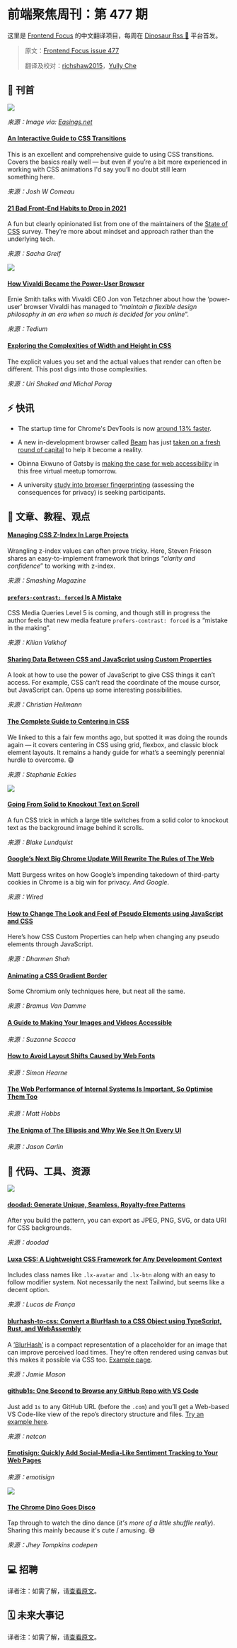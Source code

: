 # 前端聚焦周刊：第 477 期

这里是 [Frontend Focus](https://frontendfoc.us/latest) 的中文翻译项目，每周在 [Dinosaur Rss 🦕](https://dinorss.org/?fef) 平台首发。

> 原文：[Frontend Focus issue 477](https://frontendfoc.us/issues/477)
> 
> 翻译及校对：[richshaw2015](https://github.com/richshaw2015)，[Yully Che](https://github.com/chechebecomestrong)

## 🚀 刊首

[![](https://res.cloudinary.com/cpress/image/upload/w_1280,e_sharpen:60/v1612966061/nmwxuavr8inll64e6rbb.png)](https://frontendfoc.us/link/102806/rss)

*来源：Image via: [Easings.net](https://frontendfoc.us/link/102807/rss)*

#### [An Interactive Guide to CSS Transitions](https://frontendfoc.us/link/102806/rss "www.joshwcomeau.com")

This is an excellent and comprehensive guide to using CSS transitions. Covers the basics really well — but even if you’re a bit more experienced in working with CSS animations I'd say you’ll no doubt still learn something here.

*来源：Josh W Comeau*

#### [21 Bad Front-End Habits to Drop in 2021](https://frontendfoc.us/link/102808/rss "dev.to")

A fun but clearly opinionated list from one of the maintainers of the [State of CSS](https://frontendfoc.us/link/102809/rss) survey. They’re more about mindset and approach rather than the underlying tech.

*来源：Sacha Greif*

[![](https://copm.s3.amazonaws.com/d1900d97.jpg)](https://frontendfoc.us/link/102810/rss)

#### [How Vivaldi Became the Power-User Browser](https://frontendfoc.us/link/102811/rss "tedium.co")

Ernie Smith talks with Vivaldi CEO Jon von Tetzchner about how the ‘power-user’ browser Vivaldi has managed to “_maintain a flexible design philosophy in an era when so much is decided for you online_”.

*来源：Tedium*

#### [Exploring the Complexities of Width and Height in CSS](https://frontendfoc.us/link/102843/rss "css-tricks.com")

The explicit values you set and the actual values that render can often be different. This post digs into those complexities.

*来源：Uri Shaked and Michal Porag*

## ⚡️ 快讯

*   The startup time for Chrome's DevTools is now [around 13% faster](https://frontendfoc.us/link/102813/rss).

*   A new in-development browser called [Beam](https://frontendfoc.us/link/102814/rss) has just [taken on a fresh round of capital](https://frontendfoc.us/link/102815/rss) to help it become a reality.

*   Obinna Ekwuno of Gatsby is [making the case for web accessibility](https://frontendfoc.us/link/102816/rss) in this free virtual meetup tomorrow.

*   A university [study into browser fingerprinting](https://frontendfoc.us/link/102817/rss) (assessing the consequences for privacy) is seeking participants.

## 📙 文章、教程、观点

#### [Managing CSS Z-Index In Large Projects](https://frontendfoc.us/link/102812/rss "www.smashingmagazine.com")

Wrangling z-index values can often prove tricky. Here, Steven Frieson shares an easy-to-implement framework that brings “_clarity and confidence_” to working with z-index.

*来源：Smashing Magazine*

#### [`prefers-contrast: forced` Is A Mistake](https://frontendfoc.us/link/102818/rss "kilianvalkhof.com")

CSS Media Queries Level 5 is coming, and though still in progress the author feels that new media feature `prefers-contrast: forced` is a “mistake in the making”.

*来源：Kilian Valkhof*

#### [Sharing Data Between CSS and JavaScript using Custom Properties](https://frontendfoc.us/link/102819/rss "christianheilmann.com")

A look at how to use the power of JavaScript to give CSS things it can’t access. For example, CSS can’t read the coordinate of the mouse cursor, but JavaScript can. Opens up some interesting possibilities.

*来源：Christian Heilmann*

#### [The Complete Guide to Centering in CSS](https://frontendfoc.us/link/102821/rss "moderncss.dev")

We linked to this a fair few months ago, but spotted it was doing the rounds again — it covers centering in CSS using grid, flexbox, and classic block element layouts. It remains a handy guide for what’s a seemingly perennial hurdle to overcome. 😅

*来源：Stephanie Eckles*

[![](https://res.cloudinary.com/cpress/image/upload/w_1280,e_sharpen:60/v1612970267/vn6h3kohiw0itf1hqxbf.png)](https://frontendfoc.us/link/102822/rss)

#### [Going From Solid to Knockout Text on Scroll](https://frontendfoc.us/link/102822/rss "css-tricks.com")

A fun CSS trick in which a large title switches from a solid color to knockout text as the background image behind it scrolls.

*来源：Blake Lundquist*

#### [Google’s Next Big Chrome Update Will Rewrite The Rules of The Web](https://frontendfoc.us/link/102823/rss "www.wired.co.uk")

Matt Burgess writes on how Google’s impending takedown of third-party cookies in Chrome is a big win for privacy. _And Google_.

*来源：Wired*

#### [How to Change The Look and Feel of Pseudo Elements using JavaScript and CSS](https://frontendfoc.us/link/102824/rss "blog.shhdharmen.me")

Here’s how CSS Custom Properties can help when changing any pseudo elements through JavaScript.

*来源：Dharmen Shah*

#### [Animating a CSS Gradient Border](https://frontendfoc.us/link/102825/rss "www.bram.us")

Some Chromium only techniques here, but neat all the same.

*来源：Bramus Van Damme*

#### [A Guide to Making Your Images and Videos Accessible](https://frontendfoc.us/link/102826/rss)

*来源：Suzanne Scacca*

#### [How to Avoid Layout Shifts Caused by Web Fonts](https://frontendfoc.us/link/102827/rss)

*来源：Simon Hearne*

#### [The Web Performance of Internal Systems Is Important, So Optimise Them Too](https://frontendfoc.us/link/102828/rss)

*来源：Matt Hobbs*

#### [The Enigma of The Ellipsis and Why We See It On Every UI](https://frontendfoc.us/link/102829/rss)

*来源：Jason Carlin*

## 🔧 代码、工具、资源

[![](https://res.cloudinary.com/cpress/image/upload/w_1280,e_sharpen:60/v1612971016/aqqupnettcgxgxkv8scf.png)](https://frontendfoc.us/link/102845/rss)

#### [doodad: Generate Unique, Seamless, Royalty-free Patterns](https://frontendfoc.us/link/102845/rss "doodad.dev")

After you build the pattern, you can export as JPEG, PNG, SVG, or data URI for CSS backgrounds.

*来源：doodad*

#### [Luxa CSS: A Lightweight CSS Framework for Any Development Context](https://frontendfoc.us/link/102846/rss "luxacss.com")

Includes class names like `.lx-avatar` and `.lx-btn` along with an easy to follow modifier system. Not necessarily the next Tailwind, but seems like a decent option.

*来源：Lucas de França*

#### [blurhash-to-css: Convert a BlurHash to a CSS Object using TypeScript, Rust, and WebAssembly](https://frontendfoc.us/link/102834/rss "github.com")

A [’BlurHash’](https://frontendfoc.us/link/102835/rss) is a compact representation of a placeholder for an image that can improve perceived load times. They’re often rendered using canvas but this makes it possible via CSS too. [Example page](https://frontendfoc.us/link/102836/rss).

*来源：Jamie Mason*

#### [github1s: One Second to Browse any GitHub Repo with VS Code](https://frontendfoc.us/link/102837/rss "github.com")

Just add `1s` to any GitHub URL (before the `.com`) and you’ll get a Web-based VS Code-like view of the repo’s directory structure and files. [Try an example here](https://frontendfoc.us/link/102838/rss).

*来源：netcon*

#### [Emotisign: Quickly Add Social-Media-Like Sentiment Tracking to Your Web Pages](https://frontendfoc.us/link/102840/rss "emotisign.com")

*来源：emotisign*

[![](https://res.cloudinary.com/cpress/image/upload/v1612969973/wjden2nn5hwcipuqrkfr.png)](https://frontendfoc.us/link/102841/rss)

#### [The Chrome Dino Goes Disco](https://frontendfoc.us/link/102841/rss "codepen.io")

Tap through to watch the dino dance (_it's more of a little shuffle really_). Sharing this mainly because it's cute / amusing. 😅

*来源：Jhey Tompkins codepen*

## 💻 招聘

译者注：如需了解，请[查看原文](https://frontendfoc.us/issues/477)。

## 🗓 未来大事记

译者注：如需了解，请[查看原文](https://frontendfoc.us/issues/477)。


